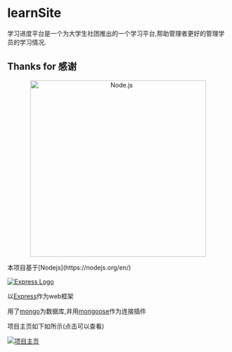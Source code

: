 # learnSite
学习进度平台是一个为大学生社团推出的一个学习平台,帮助管理者更好的管理学员的学习情况.

## Thanks for 感谢
<p align="center">
  <img alt="Node.js" src="https://nodejs.org/static/images/logo-light.svg" width="400"/>
</p>
本项目基于[Nodejs](https://nodejs.org/en/)

[![Express Logo](https://i.cloudup.com/zfY6lL7eFa-3000x3000.png)](http://expressjs.com/)

以[Express](http://expressjs.com/)作为web框架

用了[mongo](http://mongodb.com)为数据库,并用[mongoose](http://mongoosejs.com/)作为连接插件

项目主页如下如所示(点击可以查看)

[![项目主页](https://raw.github.com/Lanseria/learnSite/master/docs/images/index.png)](http://learn.limonplayer.cn/index)



